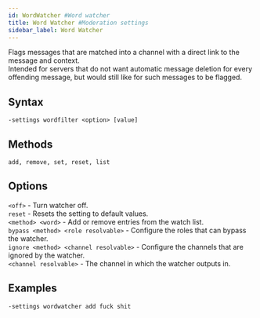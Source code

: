 ```yaml
---
id: WordWatcher #Word watcher
title: Word Watcher #Moderation settings
sidebar_label: Word Watcher
---
```


Flags messages that are matched into a channel with a direct link to the message and context.  
Intended for servers that do not want automatic message deletion for every offending message, but would still like for such messages to be flagged.

## Syntax  
`-settings wordfilter <option> [value]`  

## Methods  
`add, remove, set, reset, list`  

## Options  
`<off>` - Turn watcher off.  
`reset` - Resets the setting to default values.  
`<method> <word>` - Add or remove entries from the watch list.  
`bypass <method> <role resolvable>` - Configure the roles that can bypass the watcher.  
`ignore <method> <channel resolvable>` - Configure the channels that are ignored by the watcher.  
`<channel resolvable>` - The channel in which the watcher outputs in.

## Examples  
`-settings wordwatcher add fuck shit`